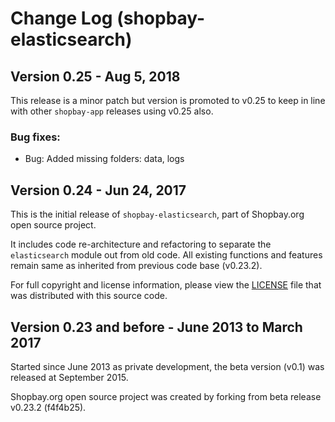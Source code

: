 # Change Log (shopbay-elasticsearch)

## Version 0.25 - Aug 5, 2018

This release is a minor patch but version is promoted to v0.25 to keep in line with other `shopbay-app` releases using v0.25 also.

### Bug fixes:

 - Bug: Added missing folders: data, logs


## Version 0.24 - Jun 24, 2017

This is the initial release of `shopbay-elasticsearch`, part of Shopbay.org open source project. 

It includes code re-architecture and refactoring to separate the `elasticsearch` module out from old code.
All existing functions and features remain same as inherited from previous code base (v0.23.2).

For full copyright and license information, please view the [LICENSE](LICENSE.md) file that was distributed with this source code.


## Version 0.23 and before - June 2013 to March 2017

Started since June 2013 as private development, the beta version (v0.1) was released at September 2015. 

Shopbay.org open source project was created by forking from beta release v0.23.2 (f4f4b25). 
